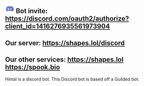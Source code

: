 ## ![icon](https://raw.githubusercontent.com/him4l/.github/refs/heads/main/image/4945973%20(1).png) Bot invite: **https://discord.com/oauth2/authorize?client_id=1416276935561973904**
## Our server: **https://shapes.lol/discord**
## Our other services: **https://shapes.lol** **https://spook.bio**
Himal is a discord bot.
This Discord bot is based off a Guilded bot.
